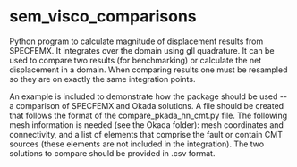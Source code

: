 # sem_visco_comparisons


Python program to calculate magnitude of displacement results from SPECFEMX. It integrates over the domain using gll quadrature.
It can be used to compare two results (for benchmarking) or calculate the net displacement in a domain.
When comparing results one must be resampled so they are on exactly the same integration points.

An example is included to demonstrate how the package should be used -- a comparison of SPECFEMX and Okada solutions. A file should be created that follows the format of the compare_pkada_hn_cmt.py file. The following mesh information is needed (see the Okada folder): mesh coordinates and connectivity, and a list of elements that comprise the fault or contain CMT sources (these elements are not included in the integration). The two solutions to compare should be provided in .csv format.
